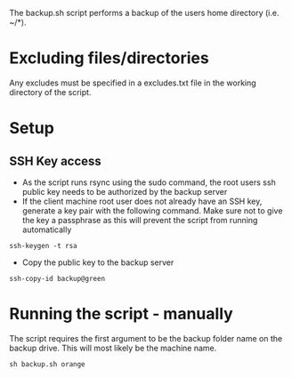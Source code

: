 The backup.sh script performs a backup of the users home directory (i.e. ~/\*).

# Excluding files/directories
Any excludes must be specified in a excludes.txt file in the working directory of the script.

# Setup
## SSH Key access
- As the script runs rsync using the sudo command, the root users ssh public key needs to be authorized by the backup server
- If the client machine root user does not already have an SSH key, generate a key pair with the following command. Make sure not to give the key a passphrase as this will prevent the script from running automatically
```
ssh-keygen -t rsa
```
- Copy the public key to the backup server
```
ssh-copy-id backup@green
```

# Running the script - manually
The script requires the first argument to be the backup folder name on the backup drive. This will most likely be the machine name.
```
sh backup.sh orange
```
